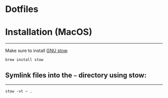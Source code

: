 # Dotfiles

# Installation (MacOS)
---

Make sure to install [GNU stow](https://www.gnu.org/software/stow/).

```shell
brew install stow
```

## Symlink files into the `~` directory using __stow__:
---

```shell
stow -vt ~ .
```
